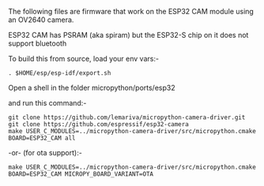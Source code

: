 The following files are firmware that work on the ESP32 CAM module using 
an OV2640 camera.

ESP32 CAM has PSRAM (aka spiram) but the ESP32-S chip on it does not support bluetooth

To build this from source, load your env vars:-

    . $HOME/esp/esp-idf/export.sh

Open a shell in the folder micropython/ports/esp32

and run this command:-

    git clone https://github.com/lemariva/micropython-camera-driver.git
    git clone https://github.com/espressif/esp32-camera
    make USER_C_MODULES=../micropython-camera-driver/src/micropython.cmake BOARD=ESP32_CAM all

-or- (for ota support):-

    make USER_C_MODULES=../micropython-camera-driver/src/micropython.cmake BOARD=ESP32_CAM MICROPY_BOARD_VARIANT=OTA
